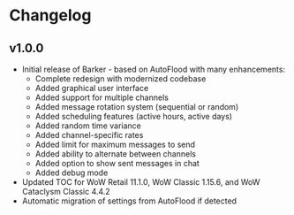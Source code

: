 Changelog
=========

v1.0.0
------
* Initial release of Barker - based on AutoFlood with many enhancements:
  * Complete redesign with modernized codebase
  * Added graphical user interface
  * Added support for multiple channels
  * Added message rotation system (sequential or random)
  * Added scheduling features (active hours, active days)
  * Added random time variance
  * Added channel-specific rates
  * Added limit for maximum messages to send
  * Added ability to alternate between channels
  * Added option to show sent messages in chat
  * Added debug mode
* Updated TOC for WoW Retail 11.1.0, WoW Classic 1.15.6, and WoW Cataclysm Classic 4.4.2
* Automatic migration of settings from AutoFlood if detected
